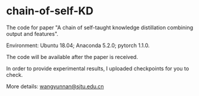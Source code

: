 # chain-of-self-KD
The code for paper "A chain of self-taught knowledge distillation combining output and features".

Environment: Ubuntu 18.04; Anaconda 5.2.0; pytorch 1.1.0.

The code will be available after the paper is received. 

In order to provide experimental results, I uploaded checkpoints for you to check.

More details: wangyunnan@sjtu.edu.cn
